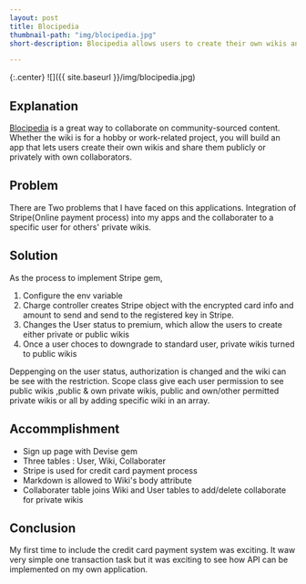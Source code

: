 ```yaml
---
layout: post
title: Blocipedia
thumbnail-path: "img/blocipedia.jpg"
short-description: Blocipedia allows users to create their own wikis and share others by their choices with SaaS

---
```


{:.center}
![]({{ site.baseurl }}/img/blocipedia.jpg)

## Explanation

[Blocipedia](https://junko-bloc-blocpedia.herokuapp.com/) is a great way to collaborate on community-sourced content. Whether the wiki is for a hobby or work-related project, you will build an app that lets users create their own wikis and share them publicly or privately with own collaborators. 

## Problem

There are Two problems that I have faced on this applications.
Integration of Stripe(Online payment process) into my apps and the collaborater to a specific user for others' private wikis.

## Solution

As the process to implement Stripe gem,
1. Configure the env variable 
2. Charge controller creates Stripe object with the encrypted card info and amount to send and send to the registered key in Stripe.
3. Changes the User status to premium, which allow the users to create either private or public wikis
4. Once a user choces to downgrade to standard user, private wikis turned to public wikis

Deppenging on the user status, authorization is changed and the wiki can be see with the restriction.
Scope class give each user permission to see public wikis ,public & own private wikis, public and own/other permitted private wikis or all by adding specific wiki in an array.

## Accommplishment
* Sign up page with Devise gem
* Three tables : User, Wiki, Collaborater
* Stripe is used for credit card payment process
* Markdown is allowed to Wiki's body attribute
* Collaborater table joins Wiki and User tables to add/delete collaborate for private wikis

## Conclusion

My first time to include the credit card payment system was exciting. It waw very simple one transaction task but it was exciting to see how API can be implemented on my own application.

<script>
  (function(i,s,o,g,r,a,m){i['GoogleAnalyticsObject']=r;i[r]=i[r]||function(){
  (i[r].q=i[r].q||[]).push(arguments)},i[r].l=1*new Date();a=s.createElement(o),
  m=s.getElementsByTagName(o)[0];a.async=1;a.src=g;m.parentNode.insertBefore(a,m)
  })(window,document,'script','//www.google-analytics.com/analytics.js','ga');

  ga('create', 'UA-69982922-1', 'auto');
  ga('send', 'pageview');

</script>